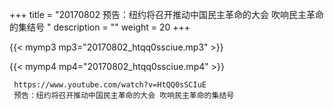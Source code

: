 +++
title = "20170802  预告：纽约将召开推动中国民主革命的大会 吹响民主革命的集结号 "
description = ""
weight = 20
+++

{{< mymp3 mp3="20170802_htqq0ssciue.mp3" >}}

{{< mymp4 mp4="20170802_htqq0ssciue.mp4" >}}

     
     https://www.youtube.com/watch?v=HtQQ0sSCIuE 
     预告：纽约将召开推动中国民主革命的大会 吹响民主革命的集结号 

